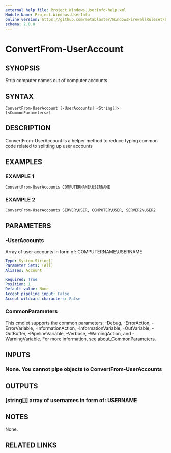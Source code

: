 ```yaml
---
external help file: Project.Windows.UserInfo-help.xml
Module Name: Project.Windows.UserInfo
online version: https://github.com/metablaster/WindowsFirewallRuleset/blob/develop/Modules/Project.Windows.UserInfo/Help/en-US/ConvertFrom-UserAccount.md
schema: 2.0.0
---
```


# ConvertFrom-UserAccount

## SYNOPSIS

Strip computer names out of computer accounts

## SYNTAX

```none
ConvertFrom-UserAccount [-UserAccounts] <String[]> [<CommonParameters>]
```

## DESCRIPTION

ConvertFrom-UserAccount is a helper method to reduce typing common code
related to splitting up user accounts

## EXAMPLES

### EXAMPLE 1

```none
ConvertFrom-UserAccounts COMPUTERNAME\USERNAME
```

### EXAMPLE 2

```none
ConvertFrom-UserAccounts SERVER\USER, COMPUTER\USER, SERVER2\USER2
```

## PARAMETERS

### -UserAccounts

Array of user accounts in form of: COMPUTERNAME\USERNAME

```yaml
Type: System.String[]
Parameter Sets: (All)
Aliases: Account

Required: True
Position: 1
Default value: None
Accept pipeline input: False
Accept wildcard characters: False
```

### CommonParameters

This cmdlet supports the common parameters: -Debug, -ErrorAction, -ErrorVariable, -InformationAction, -InformationVariable, -OutVariable, -OutBuffer, -PipelineVariable, -Verbose, -WarningAction, and -WarningVariable. For more information, see [about_CommonParameters](http://go.microsoft.com/fwlink/?LinkID=113216).

## INPUTS

### None. You cannot pipe objects to ConvertFrom-UserAccounts

## OUTPUTS

### [string[]] array of usernames in form of: USERNAME

## NOTES

None.

## RELATED LINKS
